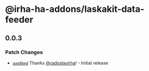 # @irha-ha-addons/laskakit-data-feeder

## 0.0.3

### Patch Changes

- [`aaa9bed`](https://github.com/radoslavirha/ha-addons/commit/aaa9bed0df761e278b85ec9be7ef998e65780da1) Thanks [@radoslavirha](https://github.com/radoslavirha)! - Initial release
